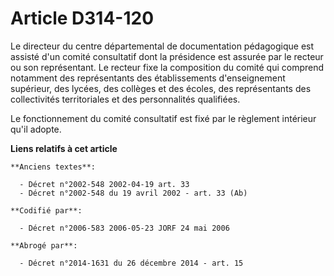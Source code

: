 # Article D314-120

Le directeur du centre départemental de documentation pédagogique est assisté d'un comité consultatif dont la présidence est
assurée par le recteur ou son représentant. Le recteur fixe la composition du comité qui comprend notamment des représentants
des établissements d'enseignement supérieur, des lycées, des collèges et des écoles, des représentants des collectivités
territoriales et des personnalités qualifiées.

Le fonctionnement du comité consultatif est fixé par le règlement intérieur qu'il adopte.

**Liens relatifs à cet article**

	**Anciens textes**:

	  - Décret n°2002-548 2002-04-19 art. 33
	  - Décret n°2002-548 du 19 avril 2002 - art. 33 (Ab)

	**Codifié par**:

	  - Décret n°2006-583 2006-05-23 JORF 24 mai 2006

	**Abrogé par**:

	  - Décret n°2014-1631 du 26 décembre 2014 - art. 15
